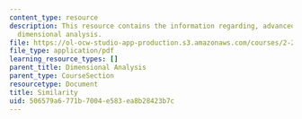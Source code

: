 ```yaml
---
content_type: resource
description: This resource contains the information regarding, advanced fluid mechanics,
  dimensional analysis.
file: https://ol-ocw-studio-app-production.s3.amazonaws.com/courses/2-25-advanced-fluid-mechanics-fall-2013/506579a6771b7004e583ea8b28423b7c_MIT2_25F13_Similarity.pdf
file_type: application/pdf
learning_resource_types: []
parent_title: Dimensional Analysis
parent_type: CourseSection
resourcetype: Document
title: Similarity
uid: 506579a6-771b-7004-e583-ea8b28423b7c
---
```

